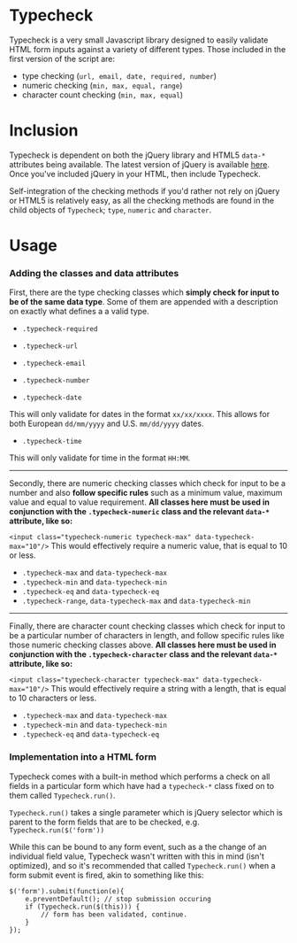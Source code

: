 # Typecheck

Typecheck is a very small Javascript library designed to easily validate HTML form inputs against a variety of different types. Those included in the first version of the script are:

* type checking (`url, email, date, required, number`)
* numeric checking (`min, max, equal, range`)
* character count checking (`min, max, equal`)

# Inclusion

Typecheck is dependent on both the jQuery library and HTML5 `data-*` attributes being available. The latest version of jQuery is available [here](http://jquery.com). Once you've included jQuery in your HTML, then include Typecheck.

Self-integration of the checking methods if you'd rather not rely on jQuery or HTML5 is relatively easy, as all the checking methods are found in the child objects of `Typecheck`; `type`, `numeric` and `character`.

# Usage

### Adding the classes and data attributes

First, there are the type checking classes which **simply check for input to be of the same data type**. Some of them are appended with a description on exactly what defines a a valid type.

* `.typecheck-required`
* `.typecheck-url` 
* `.typecheck-email`
* `.typecheck-number`

* `.typecheck-date`

This will only validate for dates in the format `xx/xx/xxxx`. This allows for both European `dd/mm/yyyy` and U.S. `mm/dd/yyyy` dates.

* `.typecheck-time`

This will only validate for time in the format `HH:MM`.

***

Secondly, there are numeric checking classes which check for input to be a number and also **follow specific rules** such as a minimum value, maximum value and equal to value requirement. **All classes here must be used in conjunction with the `.typecheck-numeric` class and the relevant `data-*` attribute, like so:**

`<input class="typecheck-numeric typecheck-max" data-typecheck-max="10"/>` This would effectively require a numeric value, that is equal to 10 or less.

* `.typecheck-max` and `data-typecheck-max`
* `.typecheck-min` and `data-typecheck-min`
* `.typecheck-eq` and `data-typecheck-eq`
* `.typecheck-range`, `data-typecheck-max` and `data-typecheck-min`

***

Finally, there are character count checking classes which check for input to be a particular number of characters in length, and follow specific rules like those numeric checking classes above. **All classes here must be used in conjunction with the `.typecheck-character` class and the relevant `data-*` attribute, like so:**

`<input class="typecheck-character typecheck-max" data-typecheck-max="10"/>` This would effectively require a string with a length, that is equal to 10 characters or less.

* `.typecheck-max` and `data-typecheck-max`
* `.typecheck-min` and `data-typecheck-min`
* `.typecheck-eq` and `data-typecheck-eq`

### Implementation into a HTML form

Typecheck comes with a built-in method which performs a check on all fields in a particular form which have had a `typecheck-*` class fixed on to them called `Typecheck.run()`.

`Typecheck.run()` takes a single parameter which is jQuery selector which is parent to the form fields that are to be checked, e.g. `Typecheck.run($('form'))`

While this can be bound to any form event, such as a the change of an individual field value, Typecheck wasn't written with this in mind (isn't optimized), and so it's recommended that called `Typecheck.run()` when a form submit event is fired, akin to something like this:

    $('form').submit(function(e){
        e.preventDefault(); // stop submission occuring
        if (Typecheck.run($(this))) {
            // form has been validated, continue.
        }
    });